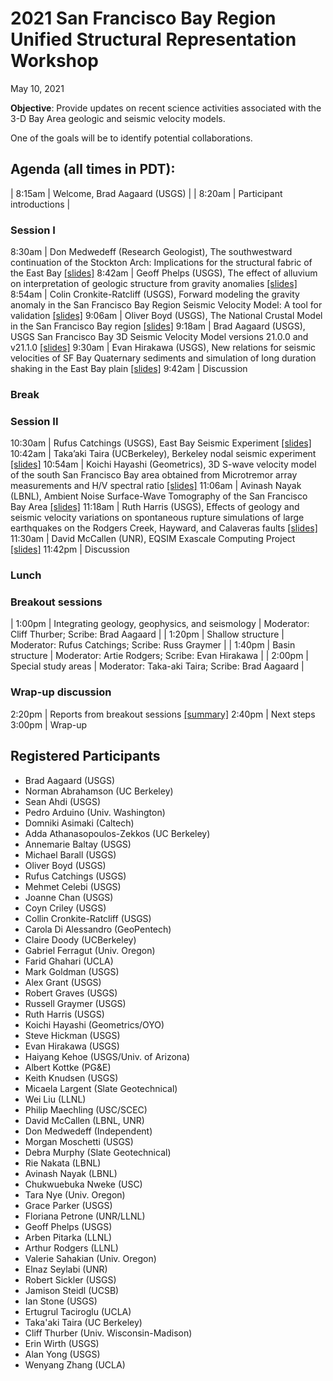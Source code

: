 # 2021 San Francisco Bay Region Unified Structural Representation Workshop

May 10, 2021

**Objective**: Provide updates on recent science activities associated
with the 3-D Bay Area geologic and seismic velocity models.

One of the goals will be to identify potential collaborations.

## Agenda (all times in PDT):

| 8:15am | Welcome, Brad Aagaard (USGS) |
| 8:20am | Participant introductions |

### Session I

8:30am | Don Medwedeff (Research Geologist), The southwestward continuation of the Stockton Arch: Implications for the structural fabric of the East Bay [[slides]](slides/2021_sfusr_0830_Medwedeff_EastBayStructFabric.pdf)
8:42am | Geoff Phelps (USGS), The effect of alluvium on interpretation of geologic structure from gravity anomalies [[slides]](slides/2021_sfusr_0842_Phelps_AlluviumGravity.pdf)
8:54am | Colin Cronkite-Ratcliff (USGS), Forward modeling the gravity anomaly in the San Francisco Bay Region Seismic Velocity Model: A tool for validation [[slides]](slides/2021_sfusr_0854_CronkiteRatcliff_GravityValidation.pdf)
9:06am | Oliver Boyd (USGS), The National Crustal Model in the San Francisco Bay region [[slides]](slides/2021_sfusr_0906_Boyd_NationalCrustalModel.pdf)
9:18am | Brad Aagaard (USGS), USGS San Francisco Bay 3D Seismic Velocity Model versions 21.0.0 and v21.1.0 [[slides]](slides/2021_sfusr_0918_Aagaard_SFCVM.pdf)
9:30am | Evan Hirakawa (USGS), New relations for seismic velocities of SF Bay Quaternary sediments and simulation of long duration shaking in the East Bay plain [[slides]](slides/2021_sfusr_0930_Hirakawa_EastBayShallow.pdf)
9:42am | Discussion

### Break

### Session II

10:30am | Rufus Catchings (USGS), East Bay Seismic Experiment [[slides]](slides/2021_sfusr_1030_Catchings_EastBaySeismic.pdf)
10:42am | Taka’aki Taira (UCBerkeley), Berkeley nodal seismic experiment [[slides]](slides/2021_sfusr_1042_Taira_BerkeleyNodal.pdf)
10:54am | Koichi Hayashi (Geometrics), 3D S-wave velocity model of the south San Francisco Bay area obtained from Microtremor array measurements and H/V spectral ratio  [[slides]](slides/2021_sfusr_1054_Hayashi_ShallowVsSouthBay.pdf)
11:06am | Avinash Nayak (LBNL), Ambient Noise Surface-Wave Tomography of the San Francisco Bay Area [[slides]](slides/2021_sfusr_1106_Nayak_AmbientTomography.pdf)
11:18am | Ruth Harris (USGS), Effects of geology and seismic velocity variations on spontaneous rupture simulations of large earthquakes on the Rodgers Creek, Hayward, and Calaveras faults [[slides]](slides/2021_sfusr_1118_Harris_RuptureSimulations.pdf)
11:30am | David McCallen (UNR), EQSIM Exascale Computing Project [[slides]](slides/2021_sfusr_1130_McCallen_EQSIM.pdf)
11:42pm | Discussion

### Lunch

### Breakout sessions

| 1:00pm | Integrating geology, geophysics, and seismology | Moderator: Cliff Thurber; Scribe: Brad Aagaard |
| 1:20pm | Shallow structure | Moderator: Rufus Catchings; Scribe: Russ Graymer |
| 1:40pm | Basin structure | Moderator: Artie Rodgers; Scribe: Evan Hirakawa |
| 2:00pm | Special study areas | Moderator: Taka-aki Taira; Scribe: Brad Aagaard |

### Wrap-up discussion

2:20pm | Reports from breakout sessions [[summary]](slides/2021_sfusr_breakout_summaries.pdf)
2:40pm | Next steps
3:00pm | Wrap-up


## Registered Participants

* Brad Aagaard (USGS)
* Norman Abrahamson	(UC Berkeley)
* Sean Ahdi (USGS)
* Pedro Arduino (Univ. Washington)
* Domniki Asimaki (Caltech)
* Adda Athanasopoulos-Zekkos (UC Berkeley)
* Annemarie Baltay (USGS)
* Michael Barall (USGS)
* Oliver Boyd (USGS)
* Rufus Catchings (USGS)
* Mehmet Celebi (USGS)
* Joanne Chan (USGS)
* Coyn Criley (USGS)
* Collin Cronkite-Ratcliff (USGS)
* Carola Di Alessandro (GeoPentech)
* Claire Doody (UCBerkeley)
* Gabriel Ferragut (Univ. Oregon)
* Farid Ghahari (UCLA)
* Mark Goldman (USGS)
* Alex Grant (USGS)
* Robert Graves (USGS)
* Russell Graymer (USGS)
* Ruth Harris (USGS)
* Koichi Hayashi (Geometrics/OYO)
* Steve Hickman (USGS)
* Evan Hirakawa (USGS)
* Haiyang Kehoe (USGS/Univ. of Arizona)
* Albert Kottke (PG&E)
* Keith Knudsen (USGS)
* Micaela Largent (Slate Geotechnical)
* Wei Liu (LLNL)
* Philip Maechling (USC/SCEC)
* David McCallen (LBNL, UNR)
* Don Medwedeff (Independent)
* Morgan Moschetti (USGS)
* Debra Murphy (Slate Geotechnical)
* Rie Nakata (LBNL)
* Avinash Nayak (LBNL)
* Chukwuebuka Nweke (USC)
* Tara Nye (Univ. Oregon)
* Grace Parker (USGS)
* Floriana Petrone (UNR/LLNL)
* Geoff Phelps (USGS)
* Arben Pitarka (LLNL)
* Arthur Rodgers (LLNL)
* Valerie Sahakian (Univ. Oregon)
* Elnaz Seylabi (UNR)
* Robert Sickler (USGS)
* Jamison Steidl (UCSB)
* Ian Stone (USGS)
* Ertugrul Taciroglu (UCLA)
* Taka'aki Taira (UC Berkeley)
* Cliff Thurber (Univ. Wisconsin-Madison)
* Erin Wirth (USGS)
* Alan Yong (USGS)
* Wenyang Zhang (UCLA)
